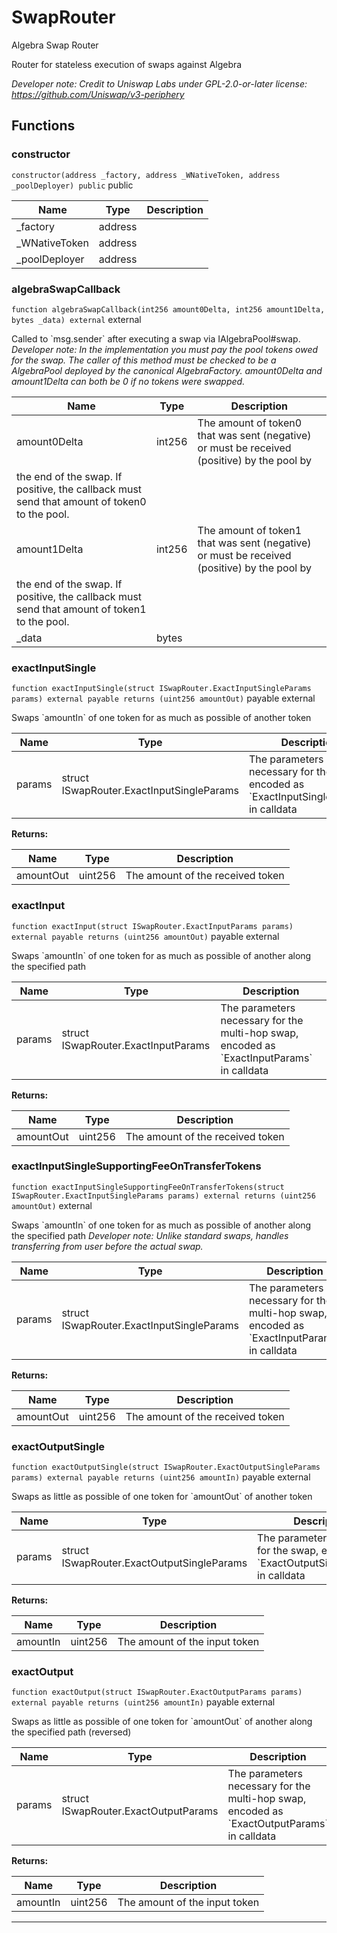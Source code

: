 

# SwapRouter


Algebra Swap Router

Router for stateless execution of swaps against Algebra

*Developer note: Credit to Uniswap Labs under GPL-2.0-or-later license:
https://github.com/Uniswap/v3-periphery*




## Functions
### constructor


`constructor(address _factory, address _WNativeToken, address _poolDeployer) public`  public





| Name | Type | Description |
| ---- | ---- | ----------- |
| _factory | address |  |
| _WNativeToken | address |  |
| _poolDeployer | address |  |


### algebraSwapCallback


`function algebraSwapCallback(int256 amount0Delta, int256 amount1Delta, bytes _data) external`  external

Called to &#x60;msg.sender&#x60; after executing a swap via IAlgebraPool#swap.
*Developer note: In the implementation you must pay the pool tokens owed for the swap.
The caller of this method _must_ be checked to be a AlgebraPool deployed by the canonical AlgebraFactory.
amount0Delta and amount1Delta can both be 0 if no tokens were swapped.*



| Name | Type | Description |
| ---- | ---- | ----------- |
| amount0Delta | int256 | The amount of token0 that was sent (negative) or must be received (positive) by the pool by the end of the swap. If positive, the callback must send that amount of token0 to the pool. |
| amount1Delta | int256 | The amount of token1 that was sent (negative) or must be received (positive) by the pool by the end of the swap. If positive, the callback must send that amount of token1 to the pool. |
| _data | bytes |  |


### exactInputSingle


`function exactInputSingle(struct ISwapRouter.ExactInputSingleParams params) external payable returns (uint256 amountOut)` payable external

Swaps &#x60;amountIn&#x60; of one token for as much as possible of another token



| Name | Type | Description |
| ---- | ---- | ----------- |
| params | struct ISwapRouter.ExactInputSingleParams | The parameters necessary for the swap, encoded as &#x60;ExactInputSingleParams&#x60; in calldata |

**Returns:**

| Name | Type | Description |
| ---- | ---- | ----------- |
| amountOut | uint256 | The amount of the received token |

### exactInput


`function exactInput(struct ISwapRouter.ExactInputParams params) external payable returns (uint256 amountOut)` payable external

Swaps &#x60;amountIn&#x60; of one token for as much as possible of another along the specified path



| Name | Type | Description |
| ---- | ---- | ----------- |
| params | struct ISwapRouter.ExactInputParams | The parameters necessary for the multi-hop swap, encoded as &#x60;ExactInputParams&#x60; in calldata |

**Returns:**

| Name | Type | Description |
| ---- | ---- | ----------- |
| amountOut | uint256 | The amount of the received token |

### exactInputSingleSupportingFeeOnTransferTokens


`function exactInputSingleSupportingFeeOnTransferTokens(struct ISwapRouter.ExactInputSingleParams params) external returns (uint256 amountOut)`  external

Swaps &#x60;amountIn&#x60; of one token for as much as possible of another along the specified path
*Developer note: Unlike standard swaps, handles transferring from user before the actual swap.*



| Name | Type | Description |
| ---- | ---- | ----------- |
| params | struct ISwapRouter.ExactInputSingleParams | The parameters necessary for the multi-hop swap, encoded as &#x60;ExactInputParams&#x60; in calldata |

**Returns:**

| Name | Type | Description |
| ---- | ---- | ----------- |
| amountOut | uint256 | The amount of the received token |

### exactOutputSingle


`function exactOutputSingle(struct ISwapRouter.ExactOutputSingleParams params) external payable returns (uint256 amountIn)` payable external

Swaps as little as possible of one token for &#x60;amountOut&#x60; of another token



| Name | Type | Description |
| ---- | ---- | ----------- |
| params | struct ISwapRouter.ExactOutputSingleParams | The parameters necessary for the swap, encoded as &#x60;ExactOutputSingleParams&#x60; in calldata |

**Returns:**

| Name | Type | Description |
| ---- | ---- | ----------- |
| amountIn | uint256 | The amount of the input token |

### exactOutput


`function exactOutput(struct ISwapRouter.ExactOutputParams params) external payable returns (uint256 amountIn)` payable external

Swaps as little as possible of one token for &#x60;amountOut&#x60; of another along the specified path (reversed)



| Name | Type | Description |
| ---- | ---- | ----------- |
| params | struct ISwapRouter.ExactOutputParams | The parameters necessary for the multi-hop swap, encoded as &#x60;ExactOutputParams&#x60; in calldata |

**Returns:**

| Name | Type | Description |
| ---- | ---- | ----------- |
| amountIn | uint256 | The amount of the input token |





---


